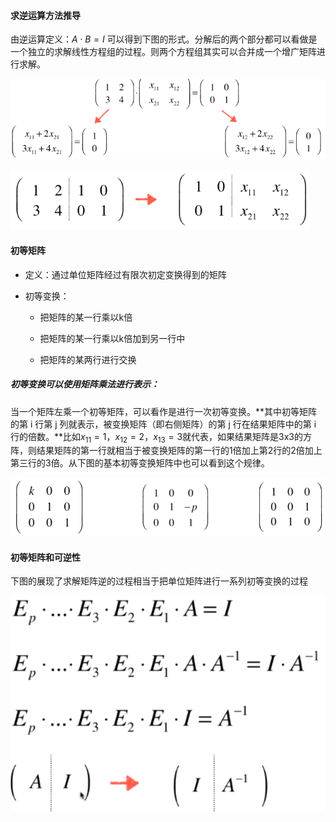 #### 求逆运算方法推导

由逆运算定义：$A \cdot B =I$ 可以得到下图的形式。分解后的两个部分都可以看做是一个独立的求解线性方程组的过程。则两个方程组其实可以合并成一个增广矩阵进行求解。

![](img/矩阵的逆运算求解推导.PNG)

![](img/矩阵的逆运算求解推导2.PNG)

#### 初等矩阵

- 定义：通过单位矩阵经过有限次初定变换得到的矩阵

- 初等变换：
  
  - 把矩阵的某一行乘以k倍
  
  - 把矩阵的某一行乘以k倍加到另一行中
  
  - 把矩阵的某两行进行交换

##### 初等变换可以使用矩阵乘法进行表示：

当一个矩阵左乘一个初等矩阵，可以看作是进行一次初等变换。**其中初等矩阵的第 i 行第 j 列就表示，被变换矩阵（即右侧矩阵）的第 j 行在结果矩阵中的第 i 行的倍数。**比如$x_{11}=1，x_{12}=2，x_{13}=3$就代表，如果结果矩阵是3x3的方阵，则结果矩阵的第一行就相当于被变换矩阵的第一行的1倍加上第2行的2倍加上第三行的3倍。从下图的基本初等变换矩阵中也可以看到这个规律。

![](img/基本初等变换矩阵.PNG)

#### 初等矩阵和可逆性

下图的展现了求解矩阵逆的过程相当于把单位矩阵进行一系列初等变换的过程

![](img/初等矩阵变换与矩阵逆求解.PNG)
